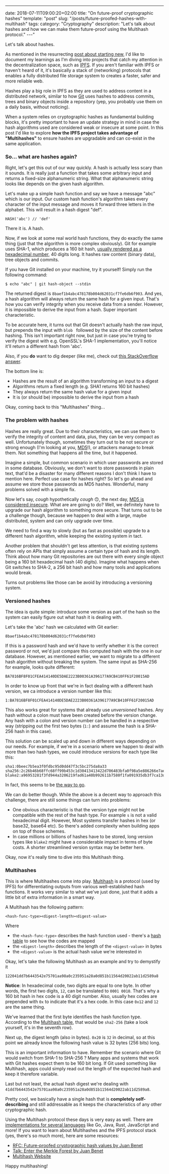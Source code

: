 ---
date: 2018-07-11T09:00:20+02:00
title:  "On future-proof cryptographic hashes"
template: "post"
slug: "/posts/future-proofed-hashes-with-multihash"
tags:
category: "Cryptography"
description: "Let's talk about hashes and how we can make them future-proof using the Multihash protocol."
---"

Let's talk about hashes.


As mentioned in the resurrecting [post about starting new](a-new-start), I'd like to document my learnings as I'm diving into projects that catch my attention in the decentralization space, such as [IPFS](https://ipfs.io 'IPFS website'). If you aren't familiar with IPFS or haven't heard of it, it's basically a stack of (networking) protocols that enables a fully distributed file storage system to creates a faster, safer and more reliable web.

Hashes play a big role in IPFS as they are used to address content in a distributed network, similar to how [Git](https://git-scm.com 'Git website') uses hashes to address commits, trees and binary objects inside a repository (yep, you probably use them on a daily basis, without noticing).

When a system relies on cryptographic hashes as fundamental building blocks, it's pretty important to have an update strategy in mind in case the hash algorithms used are considered weak or insecure at some point. In this post I'd like to explore **how the IPFS project takes advantage of "Multihashes"** to ensure hashes are upgradable and can co-exist in the same application.

### So... what are hashes again?

Right, let's get this out of our way quickly. A hash is actually less scary than it sounds. It is really just a function that takes some arbitrary input and returns a fixed-size alphanumeric string. What that alphanumeric string looks like depends on the given hash algorithm.

Let's make up a simple hash function and say we have a message "abc" which is our input. Our custom hash function's algorithm takes every character of the input message and moves it forward three letters in the alphabet. This will result in a hash digest "def".

```
HASH('abc') // 'def'
```

There it is. A hash.

Now, if we look at some real world hash functions, they do exactly the same thing (just that the algorithm is more complex obviously). Git for example uses SHA-1, which produces a 160 bit hash, [usually rendered as a hexadecimal number](https://crypto.stackexchange.com/questions/34995/why-do-we-use-hex-output-for-hash-functions 'Why do we use hex output for hash functions?'), 40 digits long. It hashes raw content (binary data), tree objects and commits.

If you have Git installed on your machine, try it yourself! Simply run the following command:

```
$ echo "abc" | git hash-object --stdin
```

The returned digest is `8baef1b4abc478178b004d62031cf7fe6db6f903`. And yes, a hash algorithm will always return the same hash for a given input. That's how you can verify integrity when you receive data from a sender. However, it is impossible to derive the input from a hash. Super important characteristic.

To be accurate here, it turns out that Git doesn't actually hash the raw input, but prepends the input with `blob ` followed by the size of the content before hashing. This isn't important right now, but just in case you're trying to verify the digest with e.g. OpenSSL's SHA-1 implementation, you'll notice it'll return a different hash from 'abc'.

Also, if you **do** want to dig deeper (like me), check out [this StackOverflow answer](https://stackoverflow.com/questions/552659/how-to-assign-a-git-sha1s-to-a-file-without-git/552725#552725 'How Git calculates the SHA1 for a file').

The bottom line is:

- Hashes are the result of an algorithm transforming an input to a digest
- Algorithms return a fixed length (e.g. SHA1 returns 160 bit hashes)
- They always return the same hash value for a given input
- It is (or should be) impossible to derive the input from a hash

Okay, coming back to this "Multihashes" thing...

### The problem with hashes

Hashes are really great. Due to their characteristics, we can use them to verify the integrity of content and data, plus, they can be very compact as well. Unfortunately though, sometimes they turn out to be not secure or strong enough (I'm looking at you, [MD5](https://en.wikipedia.org/wiki/MD5)!), or attackers manage to break them. Not something that happens all the time, but it happened.

Imagine a simple, but common scenario in which user passwords are stored in some database. Obviously, we don't want to store passwords in plain text, that'd be a disaster for many different reasons I don't think I have to mention here. Perfect use case for hashes right? So let's go ahead and assume we store those passwords as MD5 hashes. Wonderful, many problems solved with a simple fix.

Now let's say, *cough* hypothetically *cough* 🙃, the next day, [MD5 is considered insecure](https://security.stackexchange.com/questions/19906/is-md5-considered-insecure 'Is MD5 considered insecure?'). What are are going to do? Well, we definitely have to upgrade our hash algorithm to something more secure. That turns out to be a challenge though, because we happen to deal with a large, maybe distributed, system and can only upgrade over time.

We need to find a way to slowly (but as fast as possible) upgrade to a different hash algorithm, while keeping the existing system in tact.

Another problem that shouldn't get less attention, is that existing systems often rely on APIs that simply assume a certain type of hash and its length. Think about how many Git repositories are out there with every single object being a 160 bit hexadecimal hash (40 digits). Imagine what happens when Git switches to SHA-2, a 256 bit hash and how many tools and applications would break.

Turns out problems like those can be avoid by introducing a versioning system.

### Versioned hashes

The idea is quite simple: introduce some version as part of the hash so the system can easily figure out what hash it is dealing with.

Let's take the 'abc' hash we calculated with Git earlier:

```
8baef1b4abc478178b004d62031cf7fe6db6f903
```

If this is a password hash and we'd have to verify whether it is the correct password or not, we'd just compare this computed hash with the one in our database. However, as mentioned earlier, we want to migrate to a different hash algorithm without breaking the system. The same input as SHA-256 for example, looks quite different:

```
BA7816BF8F01CFEA414140DE5DAE2223B00361A396177A9CB410FF61F20015AD
```

In order to know up front that we're in fact dealing with a different hash version, we ca introduce a version number like this:

```
1:BA7816BF8F01CFEA414140DE5DAE2223B00361A396177A9CB410FF61F20015AD
```
This also works great for systems that already use *unversioned* hashes. Any hash without a colon must have been created before the version change. Any hash with a colon and version number can be handled in a respective way (stripping out the first two bytes (`1:`) and assume the hash is a SHA-256 hash in this case).

This solution can be scaled up and down in different ways depending on our needs. For example, if we're in a scenario where we happen to deal with more than two hash types, we could introduce versions for each type like this:

```
sha1:0beec7b5ea3f0fdbc95d0dd47f3c5bc275da8a33
sha256:2c26b46b68ffc68ff99b453c1d30413413422d706483bfa0f98a5e886266e7ae
blake2:a96953281f3fd944a3206219fad61a40b992611b7580f1fa091935db3f7ca13d
```

In fact, this seems to be [the way to go](https://stackoverflow.com/questions/3955223/password-hashing-how-to-upgrade).

We can do better though. While the above is a decent way to approach this challenge, there are still some things can turn into problems:

- One obvious characteristic is that the version type might not be compatible with the rest of the hash type. For example `s` is not a valid hexadecimal digit. However, Most systems transfer hashes in hex (or base32, base64 etc). So there's added complexity when building apps on top of those schemes.
- In case millions or billions of hashes have to be stored, long version types like `blake2` might have a considerable impact in terms of byte costs. A shorter streamlined version syntax may be better here.

Okay, now it's really time to dive into this Multihash thing.

### Multihashes

This is where Multihashes come into play. [Multihash](https://multiformats.io/multihash/ 'Multihash website') is a protocol (used by IPFS) for differentiating outputs from various well-established hash functions. It works very similar to what we've just done, just that it adds a little bit of extra information in a smart way.

A Multihash has the following pattern:

```
<hash-func-type><digest-length><digest-value>
```

Where

- the `<hash-func-type>` describes the hash function used - there's a [hash table](https://github.com/multiformats/multihash/blob/master/hashtable.csv 'Multihash table') to see how the codes are mapped
- the `<digest-length>` describes the length of the `<digest-value>` in bytes
- the `<digest-value>` is the actual hash value we're interested in

Okay, let's take the following Multihash as an example and try to demystify it

```
122041dd7b6443542e75701aa98a0c235951a28a0d851b11564d20022ab11d2589a8
```

**Notice**: In hexadecimal code, two digits are equal to one byte. In other words, the first two digits, `12`, can be translated to `0001 0010`. That's why a 160 bit hash in hex code is a 40 digit number. Also, usually hex codes are prepended with `0x` to indicate that it's a hex code. In this case `0x12` and `12` are the same thing.

We've learned that the first byte identifies the hash function type. According to the [Multihash table](https://github.com/multiformats/multihash/blob/master/hashtable.csv 'Multihash table'), that would be `sha2-256` (take a look yourself, it's in the seventh row).

Next up, the digest length (also in bytes). `0x20` is `32` in decimal, so at this point we already know the following hash value is 32 bytes (256 bits) long.

This is an important information to have. Remember the scenario where Git would switch from SHA-1 to SHA-256 ? Many apps and systems that work with Git hashes expect them to be 160 bit long. If Git used something like Multihash, apps could simply read out the length of the expected hash and keep it therefore variable.

Last but not least, the actual hash digest we're dealing with `41dd7b6443542e75701aa98a0c235951a28a0d851b11564d20022ab11d2589a8`.

Pretty cool, we basically have a single hash that is **completely self-describing** and still addressable as it keeps the characteristics of any other cryptographic hash.

Using the Multihash protocol these days is very easy as well. There are [implementations for several languages](https://multiformats.io/multihash/#implementations 'Multihash implementations') like Go, Java, Rust, JavaScript and more! If you want to learn about Multihashes and the IPFS protocol stack (yes, there's so much more), here are some resources:

- [RFC: Future-proofed cryptographic hash values by Juan Benet](https://github.com/jbenet/random-ideas/issues/1 'Initial RFC for Multihash')
- [Talk: Enter the Merkle Forest by Juan Benet](https://www.youtube.com/watch?v=Bqs_LzBjQyk 'Talk about IPLD')
- [Multihash Website](https://multiformats.io/multihash/ 'Multihash website')

Happy multihashing!

